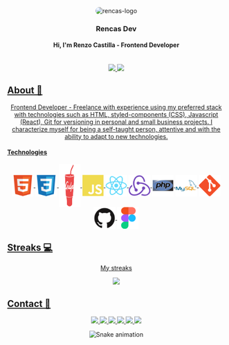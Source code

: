 <p align="center">
 <img align="center" alt="rencas-logo" height="100" style="border-radius:50px;" src="https://res.cloudinary.com/rencasweb/image/upload/v1640997111/logo_tyqccb.png">
 <h3 align="center">Rencas Dev</h3>
 <h4 align="center">Hi, I'm Renzo Castilla - Frontend Developer</h4>
</p>
 
<br>
 
<div align="center">
  <a href="https://github.com/Rencas1207">
  <img height="180em" src="https://github-readme-stats.vercel.app/api?username=rencas1207&show_icons=true&theme=radical&include_all_commits=true&count_private=true" />
  <img height="180em" src="https://github-readme-stats.vercel.app/api/top-langs/?username=rencas1207&layout=compact&langs_count=7&theme=radical" />
</div>
 
## About 👨
<div align="center">
  <p align="center">Frontend Developer - Freelance with experience using my preferred stack with technologies such as HTML, styled-components (CSS), Javascript (React), Git for versioning in personal and small business projects. I characterize myself for being a self-taught person, attentive and with the ability to adapt to new technologies.</p>
    </p>
</div>

#### Technologies
<div style="display: inline_block" align="center">
  <img align="center" alt="Rencas-HTML" height="50" width="50" src="https://raw.githubusercontent.com/devicons/devicon/master/icons/html5/html5-original.svg">
  <img align="center" alt="Rencas-CSS" height="50" width="50" src="https://raw.githubusercontent.com/devicons/devicon/master/icons/css3/css3-original.svg">
  <img align="center" alt="Rencas-Gulp" height="100" width="50" src="https://raw.githubusercontent.com/devicons/devicon/master/icons/gulp/gulp-plain.svg">
  <img align="center" alt="Rencas-Js" height="50" width="50" src="https://raw.githubusercontent.com/devicons/devicon/master/icons/javascript/javascript-plain.svg">
  <img align="center" alt="Rencas-React" height="50" width="50" src="https://raw.githubusercontent.com/devicons/devicon/master/icons/react/react-original.svg">
  <img align="center" alt="Rencas-Redux" height="50" width="50" src="https://raw.githubusercontent.com/devicons/devicon/master/icons/redux/redux-original.svg">
  <img align="center" alt="Rencas-Php" height="50" width="50" src="https://raw.githubusercontent.com/devicons/devicon/master/icons/php/php-original.svg">
  <img align="center" alt="Rencas-Mysql" height="50" width="50" src="https://raw.githubusercontent.com/devicons/devicon/master/icons/mysql/mysql-original-wordmark.svg">
  <img align="center" alt="Rencas-Git" height="50" width="50" src="https://raw.githubusercontent.com/devicons/devicon/master/icons/git/git-plain.svg">
  <img align="center" alt="Rencas-Github" height="50" width="50" src="https://raw.githubusercontent.com/devicons/devicon/master/icons/github/github-original.svg">
  <img align="center" alt="Rencas-Figma" height="50" width="50" src="https://raw.githubusercontent.com/devicons/devicon/master/icons/figma/figma-original.svg">
</div>

## Streaks 💻
<div align="center">
  <p align="center">My streaks</p>
  <img height="280em" src="https://github-readme-streak-stats.herokuapp.com/?user=Rencas1207&theme=radical&count_private=true" />
 
  <br/>
 
</div>

## Contact 📧
<div align="center"> 
  <a href="https://www.facebook.com/ren.casdagnino.17" target="_blank">
    <img src="https://img.shields.io/badge/Facebook-1877F2?style=for-the-badge&logo=facebook&logoColor=white" target="_blank">
  </a>
  
  <a href="https://twitter.com/rencas1207" target="_blank">
    <img src="https://img.shields.io/badge/Twitter-1DA1F2?style=for-the-badge&logo=twitter&logoColor=white" target="_blank">
  </a>
  
  <a href="https://www.instagram.com/renzo.casdagnino/" target="_blank">
    <img src="https://img.shields.io/badge/Instagram-E4405F?style=for-the-badge&logo=instagram&logoColor=white" target="_blank">
  </a>
 
  <a href="https://www.linkedin.com/in/rencas-dev/" target="_blank">
   <img src="	https://img.shields.io/badge/LinkedIn-0077B5?style=for-the-badge&logo=linkedin&logoColor=white" target="_blank">
  </a> 
  
  <a href = "mailto:rencasdag.12@gmail.com">
    <img src="https://img.shields.io/badge/Gmail-D14836?style=for-the-badge&logo=gmail&logoColor=white" target="_blank">
  </a>
  
  <a href="https://github.com/Rencas1207" target="_blank">
    <img src="https://img.shields.io/badge/GitHub-100000?style=for-the-badge&logo=github&logoColor=white" target="_blank">
  </a> 
 
  ![Snake animation](https://github.com/rencas1207/rencas1207/blob/output/github-contribution-grid-snake.svg)
</div>



